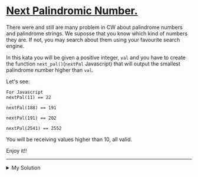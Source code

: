 # [Next Palindromic Number.](https://www.codewars.com/kata/56a6ce697c05fb4667000029)

There were and still are many problem in CW about palindrome numbers and palindrome strings. We suposse that you know
which kind of numbers they are. If not, you may search about them using your favourite search engine.

In this kata you will be given a positive integer, `val` and you have to create the function `next_pal()`(`nextPal`
Javascript) that will output the smallest palindrome number higher than `val`.

Let's see:

    For Javascript
    nextPal(11) == 22

    nextPal(188) == 191

    nextPal(191) == 202

    nextPal(2541) == 2552

You will be receiving values higher than 10, all valid.

Enjoy it!!

---

<details><summary>My Solution</summary>

```js
function nextPal(val) {
  let nextPalindrome = val + 1
  while (nextPalindrome.toString() !== [...nextPalindrome.toString()].reverse().join('')) {
    nextPalindrome++
  }
  return nextPalindrome
}
```

</details>